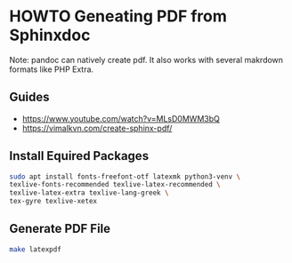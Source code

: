 # HOWTO Geneating PDF from Sphinxdoc

Note: pandoc can natively create pdf. It also works with several makrdown formats like PHP Extra.

## Guides

* https://www.youtube.com/watch?v=MLsD0MWM3bQ
* https://vimalkvn.com/create-sphinx-pdf/

## Install Equired Packages

```bash
sudo apt install fonts-freefont-otf latexmk python3-venv \
texlive-fonts-recommended texlive-latex-recommended \
texlive-latex-extra texlive-lang-greek \
tex-gyre texlive-xetex
```

## Generate PDF File

```bash
make latexpdf
```
